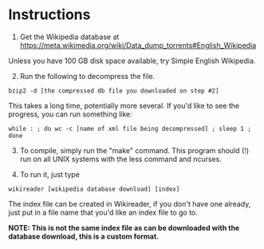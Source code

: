 # Instructions

1. Get the Wikipedia database at
https://meta.wikimedia.org/wiki/Data_dump_torrents#English_Wikipedia

Unless you have 100 GB disk space available, try Simple English Wikipedia.

2. Run the following to decompress the file.

```
bzip2 -d [the compressed db file you downloaded on step #2]
```

This takes a long time, potentially more several. If you'd like to see the progress, you can run something like:

```
while : ; do wc -c [name of xml file being decompressed] ; sleep 1 ; done
```

3. To compile, simply run the "make" command. This program should (!) run on all
UNIX systems with the less command and ncurses.

4. To run it, just type

```
wikireader [wikipedia database download] [index]
```

The index file can be created in Wikireader, if you don't have one already, just put in a file name that you'd like an index file to go to.

**NOTE: This is not the same index file as can be downloaded with the database download, this is a custom format.**

